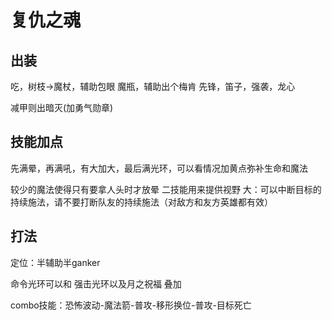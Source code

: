 # 复仇之魂

## 出装
吃，树枝->魔杖，辅助包眼
魔瓶，辅助出个梅肯
先锋，笛子，强袭，龙心

减甲则出暗灭(加勇气勋章)

## 技能加点
先满晕，再满吼，有大加大，最后满光环，可以看情况加黄点弥补生命和魔法

较少的魔法使得只有要拿人头时才放晕
二技能用来提供视野
大：可以中断目标的持续施法，请不要打断队友的持续施法（对敌方和友方英雄都有效）

## 打法
定位：半辅助半ganker

命令光环可以和 强击光环以及月之祝福 叠加

combo技能：恐怖波动-魔法箭-普攻-移形换位-普攻-目标死亡
